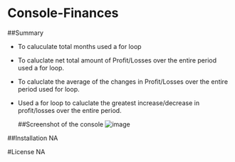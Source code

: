 # Console-Finances

##Summary
-  To caluculate total months used a for loop
- To caluclate net total amount of Profit/Losses over the entire period used a for loop.
- To caluclate the average of the changes in Profit/Losses over the entire period used for loop.
- Used a for loop to caluclate the greatest increase/decrease in profit/losses over the entire period.

  ##Screenshot of  the console
  ![image](https://github.com/jagan-beep/Console-Finances/assets/83705547/f9f0249e-5eb7-483e-a355-62ce915cdefe)

##Installation
NA

#License
NA
